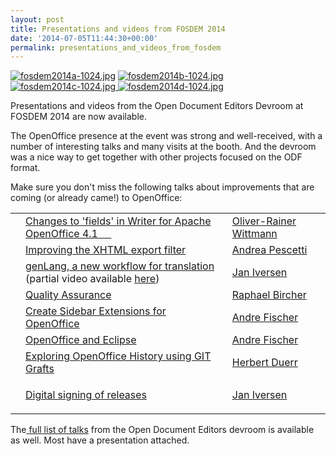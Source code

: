 ```yaml
---
layout: post
title: Presentations and videos from FOSDEM 2014
date: '2014-07-05T11:44:30+00:00'
permalink: presentations_and_videos_from_fosdem
---
```

<p> <a href="https://blogs.apache.org/OOo/mediaresource/599cc489-bff9-43d1-b5f0-64d644707acc"><img src="https://blogs.apache.org/OOo/mediaresource/599cc489-bff9-43d1-b5f0-64d644707acc?t=true" alt="fosdem2014a-1024.jpg" /></a> <a href="https://blogs.apache.org/OOo/mediaresource/08a81fa2-b382-483e-862a-ceb735bf100b"><img src="https://blogs.apache.org/OOo/mediaresource/08a81fa2-b382-483e-862a-ceb735bf100b?t=true" alt="fosdem2014b-1024.jpg" /></a> <a href="https://blogs.apache.org/OOo/mediaresource/5c6a4af8-f6e0-43b4-9de8-42cfbf750457"><img alt="fosdem2014c-1024.jpg" src="https://blogs.apache.org/OOo/mediaresource/5c6a4af8-f6e0-43b4-9de8-42cfbf750457?t=true" /> <a href="https://blogs.apache.org/OOo/mediaresource/d91b4603-388f-46e3-bd59-ddcdc5d55c6d"><img alt="fosdem2014d-1024.jpg" src="https://blogs.apache.org/OOo/mediaresource/d91b4603-388f-46e3-bd59-ddcdc5d55c6d?t=true" /></a><br /></a></p> 
  <p>Presentations and videos from the Open Document Editors Devroom at FOSDEM 2014 are now available.</p> 
  <p>The OpenOffice presence at the event was strong and well-received, with a number of interesting talks and many visits at the booth. And the devroom was a nice way to get together with other projects focused on the ODF format.<br /></p> 
  <p>Make sure you don't miss the following talks about improvements that are coming (or already came!) to OpenOffice:</p> 
  <table class="table table-striped table-bordered table-condensed"> 
    <tbody> 
      <tr> 
        <td class="c6"> <br /></td> 
        <td><a href="https://archive.fosdem.org/2014/schedule/event/changes_to_fields_in_writer_for_apache_openoffice_41/">Changes to 'fields' in Writer for Apache OpenOffice 4.1&nbsp;&nbsp;&nbsp;&nbsp;&nbsp; <i></i></a></td> 
        <td><a href="https://archive.fosdem.org/2014/schedule/speaker/oliver_rainer_wittmann/" class="quiet">Oliver-Rainer Wittmann</a> </td> 
      </tr> 
      <tr> 
        <td class="c4"> <br /></td> 
        <td><a href="https://archive.fosdem.org/2014/schedule/event/improving_the_xhtml_export_filter/">Improving the XHTML export filter<br /></a></td> 
        <td><a href="https://archive.fosdem.org/2014/schedule/speaker/andrea_pescetti/" class="quiet">Andrea Pescetti</a> </td> 
      </tr> 
      <tr> 
        <td class="c7"> <br /></td> 
        <td><a href="https://archive.fosdem.org/2014/schedule/event/genlang_a_new_workflow_for_translation/">genLang, a new workflow for translation<br /></a> (partial video available <a href="https://video.fosdem.org/2014/H2214/Saturday/genLang_a_new_workflow_for_translation.webm">here</a>)<br /></td> 
        <td><a href="https://archive.fosdem.org/2014/schedule/speaker/jan_iversen/" class="quiet">Jan Iversen</a> </td> 
      </tr> 
      <tr> 
        <td class="c9"> <br /></td> 
        <td><a href="https://archive.fosdem.org/2014/schedule/event/quality_assurance/">Quality Assurance<br /></a></td> 
        <td><a href="https://archive.fosdem.org/2014/schedule/speaker/raphael_bircher/" class="quiet">Raphael Bircher</a> </td> 
      </tr> 
      <tr> 
        <td class="c10"> <br /></td> 
        <td><a href="https://archive.fosdem.org/2014/schedule/event/create_sidebar_extensions_for_openoffice/">Create Sidebar Extensions for OpenOffice</a></td> 
        <td><a href="https://archive.fosdem.org/2014/schedule/speaker/andre_fischer/" class="quiet">Andre Fischer</a> </td> 
      </tr> 
      <tr> 
        <td class="c3"> <br /></td> 
        <td><a href="https://archive.fosdem.org/2014/schedule/event/openoffice_and_eclipse/">OpenOffice and Eclipse</a></td> 
        <td><a href="https://archive.fosdem.org/2014/schedule/speaker/andre_fischer/" class="quiet">Andre Fischer</a> </td> 
      </tr> 
      <tr> 
        <td class="c6"> <br /></td> 
        <td><a href="https://archive.fosdem.org/2014/schedule/event/exploring_openoffice_history_using_git_grafts/">Exploring OpenOffice History using GIT Grafts<br /></a></td> 
        <td><a href="https://archive.fosdem.org/2014/schedule/speaker/herbert_duerr/" class="quiet">Herbert Duerr</a> </td> 
      </tr> 
      <tr> 
        <td class="c9"> <br /></td> 
        <td><a href="https://archive.fosdem.org/2014/schedule/event/digital_signing_of_releases/">Digital signing of releases<br /></a></td> 
        <td> 
          <p><a href="https://archive.fosdem.org/2014/schedule/speaker/jan_iversen/" class="quiet">Jan Iversen</a> <br /></p> 
        </td> 
      </tr> 
    </tbody> 
  </table> 
  <p>The<a href="https://archive.fosdem.org/2014/schedule/track/open_document_editors/"> full list of talks</a> from the Open Document Editors devroom is available as well. Most have a presentation attached.</p><br />

